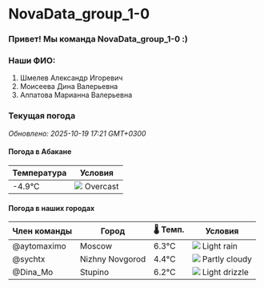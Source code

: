# NovaData_group_1-0
### Привет! Мы команда NovaData_group_1-0 :)

### Наши ФИО:
1. Шмелев Александр Игоревич
2. Моисеева Дина Валерьевна
3. Алпатова Марианна Валерьевна

### Текущая погода
<!-- WEATHER:START -->
_Обновлено: 2025-10-19 17:21 GMT+0300_

#### Погода в Абакане

| Температура | Условия |
|-------------|----------|
| -4.9°C     | ![](https://cdn.weatherapi.com/weather/64x64/night/122.png) Overcast |

#### Погода в наших городах

| Член команды  | Город               | 🌡️ Темп.  | Условия          |
|---------------|---------------------|-----------|--------------------|
| @aytomaximo    | Moscow              |    6.3°C | ![](https://cdn.weatherapi.com/weather/64x64/night/296.png) Light rain   |
| @sychtx        | Nizhny Novgorod     |    4.4°C | ![](https://cdn.weatherapi.com/weather/64x64/night/116.png) Partly cloudy |
| @Dina_Mo       | Stupino             |    6.2°C | ![](https://cdn.weatherapi.com/weather/64x64/night/266.png) Light drizzle |

<!-- WEATHER:END -->
